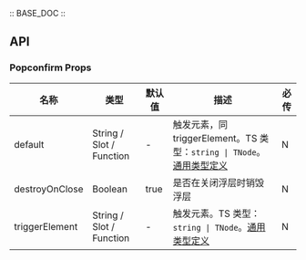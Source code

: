 :: BASE_DOC ::

## API

### Popconfirm Props

名称 | 类型 | 默认值 | 描述 | 必传
-- | -- | -- | -- | --
default | String / Slot / Function | - | 触发元素，同 triggerElement。TS 类型：`string \| TNode`。[通用类型定义](https://github.com/Tencent/tdesign-mobile-vue/blob/develop/src/common.ts) | N
destroyOnClose | Boolean | true | 是否在关闭浮层时销毁浮层 | N
triggerElement | String / Slot / Function | - | 触发元素。TS 类型：`string \| TNode`。[通用类型定义](https://github.com/Tencent/tdesign-mobile-vue/blob/develop/src/common.ts) | N
